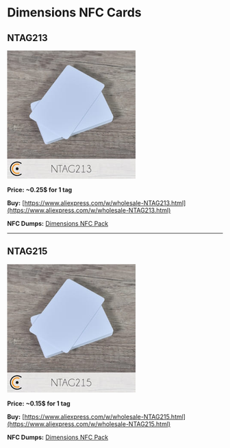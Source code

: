 # Dimensions NFC Cards

## NTAG213

![NTAG213](images/NTAG213.jpg)

**Price:** **~0.25$ for 1 tag**

**Buy:** [https://www.aliexpress.com/w/wholesale-NTAG213.html](https://www.aliexpress.com/w/wholesale-NTAG213.html)

**NFC Dumps:** [Dimensions NFC Pack](https://skylandersnfc.github.io/LEGO-Dimensions-NFC/Dimensions_NFC_Pack/)

---

## NTAG215

![NTAG215](images/NTAG215.jpg)

**Price:** **~0.15$ for 1 tag**

**Buy:** [https://www.aliexpress.com/w/wholesale-NTAG215.html](https://www.aliexpress.com/w/wholesale-NTAG215.html)

**NFC Dumps:** [Dimensions NFC Pack](https://skylandersnfc.github.io/LEGO-Dimensions-NFC/Dimensions_NFC_Pack/)